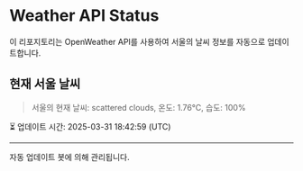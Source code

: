 
# Weather API Status

이 리포지토리는 OpenWeather API를 사용하여 서울의 날씨 정보를 자동으로 업데이트합니다.

## 현재 서울 날씨
> 서울의 현재 날씨: scattered clouds, 온도: 1.76°C, 습도: 100%

⏳ 업데이트 시간: 2025-03-31 18:42:59 (UTC)

---
자동 업데이트 봇에 의해 관리됩니다.

